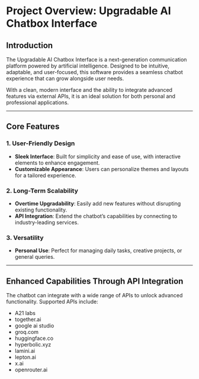 # **Project Overview: Upgradable AI Chatbox Interface**

## **Introduction**

The Upgradable AI Chatbox Interface is a next-generation communication platform powered by artificial intelligence. Designed to be intuitive, adaptable, and user-focused, this software provides a seamless chatbot experience that can grow alongside user needs.

With a clean, modern interface and the ability to integrate advanced features via external APIs, it is an ideal solution for both personal and professional applications.

---

## **Core Features**

### **1. User-Friendly Design**

- **Sleek Interface**: Built for simplicity and ease of use, with interactive elements to enhance engagement.
- **Customizable Appearance**: Users can personalize themes and layouts for a tailored experience.

### **2. Long-Term Scalability**

- **Overtime Upgradability**: Easily add new features without disrupting existing functionality.
- **API Integration**: Extend the chatbot’s capabilities by connecting to industry-leading services.

### **3. Versatility**

- **Personal Use**: Perfect for managing daily tasks, creative projects, or general queries.

---

## **Enhanced Capabilities Through API Integration**

The chatbot can integrate with a wide range of APIs to unlock advanced functionality. Supported APIs include:

* A21 labs
* together.ai
* google ai studio
* groq.com
* huggingface.co
* hyperbolic.xyz
* lamini.ai
* lepton.ai
* x.ai
* openrouter.ai

